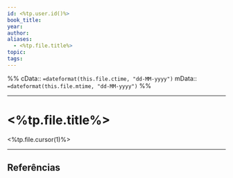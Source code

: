 ```yaml
---
id: <%tp.user.id()%>
book_title: 
year: 
author: 
aliases:
  - <%tp.file.title%>
topic: 
tags:
---
```

%%
cData:: `=dateformat(this.file.ctime, "dd-MM-yyyy")`
mData:: `=dateformat(this.file.mtime, "dd-MM-yyyy")`
%%

---
# <%tp.file.title%>

<%tp.file.cursor(1)%>



----
## Referências 